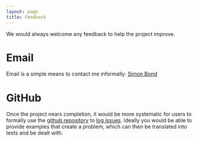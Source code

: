 ```yaml
---
layout: page
title: Feedback
---
```


We would always welcome any feedback to help the project improve.

# Email

Email is a simple means to contact me informally:
[Simon Bond](mailto:simon.bond@addenbrookes.nhs.uk)

# GitHub

Once the project nears completion, it would be more systematic for users to formally use the [github repository](https://github.com/shug0131/eudraCT) to [log issues](https://guides.github.com/features/issues/).  Ideally you would be able to provide examples that create a problem, which can then be translated into tests and be dealt with.
